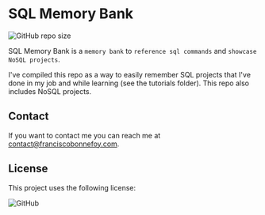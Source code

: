# SQL Memory Bank

<!--- These are examples. See https://shields.io for others or to customize this set of shields. You might want to include dependencies, project status and licence info here --->
![GitHub repo size](https://img.shields.io/github/repo-size/FrBonnefoy/SQL-Memory-Bank)


SQL Memory Bank is a `memory bank` to `reference sql commands` and `showcase NoSQL projects`.

I've compiled this repo as a way to easily remember SQL projects that I've done in my job and while learning (see the tutorials folder). This repo also includes NoSQL projects.

## Contact

If you want to contact me you can reach me at <contact@franciscobonnefoy.com>.

## License
<!--- If you're not sure which open license to use see https://choosealicense.com/--->

This project uses the following license:     

![GitHub](https://img.shields.io/github/license/FrBonnefoy/SQL-Memory-Bank)

